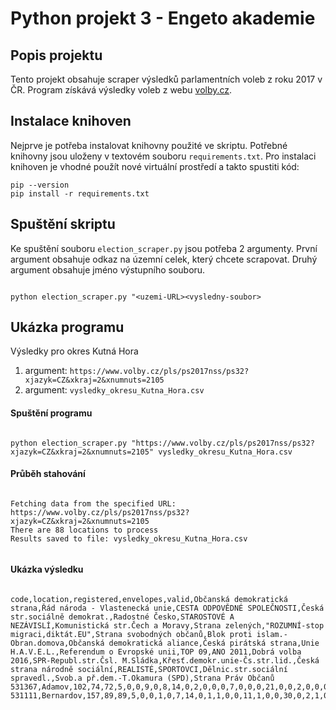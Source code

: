 # Python projekt 3 - Engeto akademie
## Popis projektu
Tento projekt obsahuje scraper výsledků parlamentních voleb z roku 2017 v ČR. Program získává výsledky voleb z webu [volby.cz](https://www.volby.cz/pls/ps2017nss/ps3?xjazyk=CZ).

## Instalace knihoven
Nejprve je potřeba instalovat knihovny použité ve skriptu. Potřebné knihovny jsou uloženy v textovém souboru ```requirements.txt```. Pro instalaci knihoven je vhodné použít nové virtuální prostředí a takto spustiti kód:
```
pip --version
pip install -r requirements.txt

```
## Spuštění skriptu
Ke spuštění souboru ```election_scraper.py``` jsou potřeba 2 argumenty. První argument obsahuje odkaz na územní celek, který chcete scrapovat. Druhý argument obsahuje jméno výstupního souboru.
```

python election_scraper.py "<uzemi-URL><vysledny-soubor>

```
## Ukázka programu
Výsledky pro okres Kutná Hora
1. argument: ```https://www.volby.cz/pls/ps2017nss/ps32?xjazyk=CZ&xkraj=2&xnumnuts=2105```
2. argument: ```vysledky_okresu_Kutna_Hora.csv```
#### Spuštění programu
```

python election_scraper.py "https://www.volby.cz/pls/ps2017nss/ps32?xjazyk=CZ&xkraj=2&xnumnuts=2105" vysledky_okresu_Kutna_Hora.csv

```
#### Průběh stahování
```

Fetching data from the specified URL: https://www.volby.cz/pls/ps2017nss/ps32?xjazyk=CZ&xkraj=2&xnumnuts=2105
There are 88 locations to process
Results saved to file: vysledky_okresu_Kutna_Hora.csv


```
#### Ukázka výsledku
```

code,location,registered,envelopes,valid,Občanská demokratická strana,Řád národa - Vlastenecká unie,CESTA ODPOVĚDNÉ SPOLEČNOSTI,Česká str.sociálně demokrat.,Radostné Česko,STAROSTOVÉ A NEZÁVISLÍ,Komunistická str.Čech a Moravy,Strana zelených,"ROZUMNÍ-stop migraci,diktát.EU",Strana svobodných občanů,Blok proti islam.-Obran.domova,Občanská demokratická aliance,Česká pirátská strana,Unie H.A.V.E.L.,Referendum o Evropské unii,TOP 09,ANO 2011,Dobrá volba 2016,SPR-Republ.str.Čsl. M.Sládka,Křesť.demokr.unie-Čs.str.lid.,Česká strana národně sociální,REALISTÉ,SPORTOVCI,Dělnic.str.sociální spravedl.,Svob.a př.dem.-T.Okamura (SPD),Strana Práv Občanů
531367,Adamov,102,74,72,5,0,0,9,0,8,14,0,2,0,0,0,7,0,0,0,21,0,0,2,0,0,0,0,4,0
531111,Bernardov,157,89,89,5,0,0,1,0,7,14,0,1,1,0,0,11,1,0,0,30,0,2,1,0,1,0,1,11,2

```
